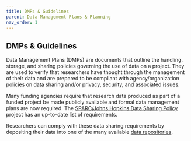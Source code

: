 ```yaml
---
title: DMPs & Guidelines
parent: Data Management Plans & Planning
nav_order: 1
---
```


## DMPs & Guidelines

Data Management Plans (DMPs) are documents that outline the handling, storage,
 and sharing policies governing the use of data on a project.  They are used to
 verify that researchers have thought through the management of their data and
 are prepared to be compliant with agency/organization policies on data sharing
  and/or privacy, security, and associated issues.

Many funding agencies require that research data produced as part of a funded
 project be made publicly available and formal data management plans are now
  required. The [SPARC/Johns Hopkins Data Sharing Policy](http://datasharing.sparcopen.org/) project has an up-to-date list of requirements.

Researchers can comply with these data sharing requirements by depositing their
 data into one of the many available [data repositories](#depositing).
